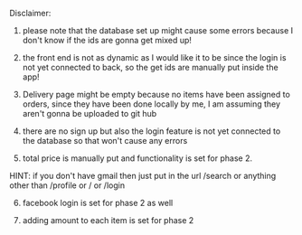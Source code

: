 Disclaimer:

1. please note that the database set up might cause some errors because I don't know if the ids are gonna get mixed up!

2. the front end is not as dynamic as I would like it to be since the login is not yet connected to back, so the get ids are manually put inside the app!

3. Delivery page might be empty because no items have been assigned to orders, since they have been done locally by me, I am assuming they aren't gonna be uploaded to git hub

4. there are no sign up but also the login feature is not yet connected to the database so that won't cause any errors

5. total price is manually put and functionality is set for phase 2.

HINT: if you don't have gmail then just put in the url /search or anything other than /profile or / or /login

6. facebook login is set for phase 2 as well

7. adding amount to each item is set for phase 2
